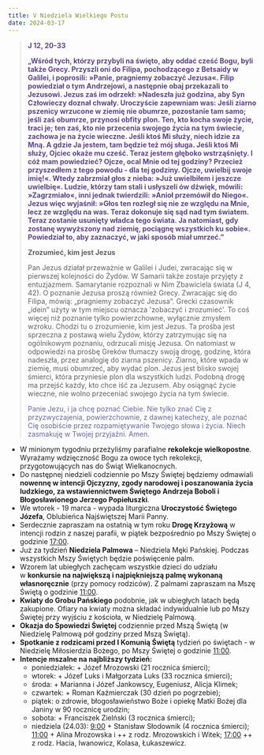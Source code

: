 ```yaml
---
title: V Niedziela Wielkiego Postu
date: 2024-03-17
---
```


> **<span style="color: #5D4587;">J 12, 20-33</span>**
>
> **<span style="color: #5D4587;">„Wśród tych, którzy przybyli na święto, aby oddać cześć Bogu, byli także Grecy. Przyszli oni do Filipa, pochodzącego z Betsaidy w Galilei, i poprosili: »Panie, pragniemy zobaczyć Jezusa«. Filip powiedział o tym Andrzejowi, a następnie obaj przekazali to Jezusowi. Jezus zaś im odrzekł: »Nadeszła już godzina, aby Syn Człowieczy doznał chwały. Uroczyście zapewniam was: Jeśli ziarno pszenicy wrzucone w ziemię nie obumrze, pozostanie tam samo; jeśli zaś obumrze, przynosi obfity plon. Ten, kto kocha swoje życie, traci je; ten zaś, kto nie przecenia swojego życia na tym świecie, zachowa je na życie wieczne. Jeśli ktoś Mi służy, niech idzie za Mną. A gdzie Ja jestem, tam będzie też mój sługa. Jeśli ktoś Mi służy, Ojciec okaże mu cześć. Teraz jestem głęboko wstrząśnięty. I cóż mam powiedzieć? Ojcze, ocal Mnie od tej godziny? Przecież przyszedłem z tego powodu - dla tej godziny. Ojcze, uwielbij swoje imię!«. Wtedy zabrzmiał głos z nieba: »Już uwielbiłem i jeszcze uwielbię«. Ludzie, którzy tam stali i usłyszeli ów dźwięk, mówili: »Zagrzmiało«, inni jednak twierdzili: »Anioł przemówił do Niego«. Jezus więc wyjaśnił: »Głos ten rozległ się nie ze względu na Mnie, lecz ze względu na was. Teraz dokonuje się sąd nad tym światem. Teraz zostanie usunięty władca tego świata. Ja natomiast, gdy zostanę wywyższony nad ziemię, pociągnę wszystkich ku sobie«. Powiedział to, aby zaznaczyć, w jaki sposób miał umrzeć.”</span>**
>
>
>
> **Zrozumieć, kim jest Jezus**
>
> Pan Jezus działał przeważnie w Galilei i Judei, zwracając się w pierwszej kolejności do Żydów. W Samarii także zostaje przyjęty z entuzjazmem. Samarytanie rozpoznali w Nim Zbawiciela świata (J 4, 42). O poznanie Jezusa proszą również Grecy. Zwracając się do Filipa, mówią: „pragniemy zobaczyć Jezusa”. Grecki czasownik „idein” użyty w tym miejscu oznacza 'zobaczyć i zrozumieć'. To coś więcej niż poznanie tylko powierzchowne, wyłącznie zmysłem wzroku. Chodzi tu o zrozumienie, kim jest Jezus. Ta prośba jest sprzeczna z postawą wielu Żydów, którzy zatrzymując się na ogólnikowym poznaniu, odrzucali misję Jezusa. On natomiast w odpowiedzi na prośbę Greków tłumaczy swoją drogę, godzinę, która nadeszła, przez analogię do ziarna pszenicy. Ziarno, które wpada w ziemię, musi obumrzeć, aby wydać plon. Jezus jest blisko swojej śmierci, która przyniesie plon dla wszystkich ludzi. Podobną drogę ma przejść każdy, kto chce iść za Jezusem. Aby osiągnąć życie wieczne, nie wolno przeceniać swojego życia na tym świecie.
>
> <span style="color: #666699;">Panie Jezu, i ja chcę poznać Ciebie. Nie tylko znać Cię z przyzwyczajenia, powierzchownie, z dawnej katechezy, ale poznać Cię osobiście przez rozpamiętywanie Twojego słowa i życia. Niech zasmakuję w Twojej przyjaźni. Amen.
> &nbsp;

- W minionym tygodniu przeżyliśmy parafialne **rekolekcje wielkopostne**. Wyrażamy wdzięczność Bogu za owoce tych rekolekcji, przygotowujących nas do Świąt Wielkanocnych.
- Do następnej niedzieli codziennie po Mszy Świętej będziemy odmawiali **nowennę w intencji Ojczyzny, zgody narodowej i poszanowania życia ludzkiego, za wstawiennictwem Świętego Andrzeja Boboli i Błogosławionego Jerzego Popiełuszki**.
- We wtorek - 19 marca - wypada liturgiczna **Uroczystość Świętego Józefa**, Oblubieńca Najświętszej Marii Panny.
- Serdecznie zapraszam na ostatnią w tym roku **Drogę Krzyżową** w intencji rodzin z naszej parafii, w piątek bezpośrednio po Mszy Świętej o godzinie <u>17:00</u>.
- Już za tydzień **Niedziela Palmowa** – Niedziela Męki Pańskiej. Podczas wszystkich Mszy Świętych będzie poświęcenie palm.
- Wzorem lat ubiegłych zachęcam wszystkie dzieci do udziału w **konkursie na największą i najpiękniejszą palmę wykonaną własnoręcznie** (przy pomocy rodziców). Z palmami zapraszam na Mszę Świętą o godzinie <u>11:00</u>.
- **Kwiaty do Grobu Pańskiego** podobnie, jak w ubiegłych latach będą zakupione. Ofiary na kwiaty można składać indywidualnie lub po Mszy Świętej przy wyjściu z kościoła, w Niedzielę Palmową.
- **Okazja do Spowiedzi Świętej** codziennie przed Mszą Świętą (w Niedzielę Palmową pół godziny przed Mszą Świętą).
- **Spotkanie z rodzicami przed I Komunią Świętą** tydzień po świętach - w Niedzielę Miłosierdzia Bożego, po Mszy Świętej o godzinie <u>11:00</u>.
- **Intencje mszalne na najbliższy tydzień:**
  - poniedziałek: + Józef Mrozowski (21 rocznica śmierci);
  - wtorek: + Józef Luks i Małgorzata Luks (33 rocznica śmierci);
  - środa: + Marianna i Józef Jankowscy, Eugeniusz, Alicja Klimek;
  - czwartek: + Roman Kaźmierczak (30 dzień po pogrzebie);
  - piątek: o zdrowie, błogosławieństwo Boże i opiekę Matki Bożej dla Janiny w 90 rocznicę urodzin;
  - sobota: + Franciszek Zielński (3 rocznica śmierci);
  - niedziela (24.03): <u>9:00</u> + Stanisław Słodownik (4 rocznica śmierci); <u>11:00</u> + Alina Mrozowska i ++ z rodz. Mrozowskich i Witek; <u>17:00</u> ++ z rodz. Hacia, Iwanowicz, Kolasa, Łukaszewicz.


